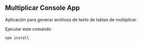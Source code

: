 ## Multiplicar Console App

Aplicación para generar archivos de texto de tablas de multiplicar.

Ejecutar este comando
```
npm install
```
